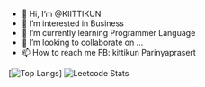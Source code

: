 - 👋 Hi, I’m @KIITTIKUN
- 👀 I’m interested in Business
- 🌱 I’m currently learning Programmer Language
- 💞️ I’m looking to collaborate on ...
- 📫 How to reach me FB: kittikun Parinyaprasert

[![Top Langs](https://github-readme-stats.vercel.app/api/top-langs/?username=KIITTIKUN&layout=donut)]
![Leetcode Stats](https://leetcard.jacoblin.cool/Gparin)
<!---
KIITTIKUN/KIITTIKUN is a ✨ special ✨ repository because its `README.md` (this file) appears on your GitHub profile.
You can click the Preview link to take a look at your changes.
--->
